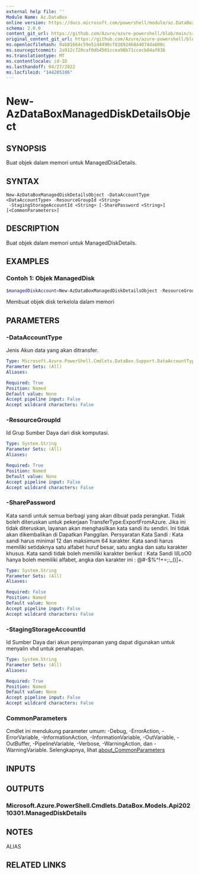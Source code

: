 ```yaml
---
external help file: ''
Module Name: Az.DataBox
online version: https://docs.microsoft.com/powershell/module/az.DataBox/new-AzDataBoxManagedDiskDetailsObject
schema: 2.0.0
content_git_url: https://github.com/Azure/azure-powershell/blob/main/src/DataBox/help/New-AzDataBoxManagedDiskDetailsObject.md
original_content_git_url: https://github.com/Azure/azure-powershell/blob/main/src/DataBox/help/New-AzDataBoxManagedDiskDetailsObject.md
ms.openlocfilehash: 0ab81664c59e51d4490cf8389246844074da600c
ms.sourcegitcommit: 2a912c720caf0db4501ccea98b71ccecb84af036
ms.translationtype: MT
ms.contentlocale: id-ID
ms.lasthandoff: 04/27/2022
ms.locfileid: "144205106"
---
```

# New-AzDataBoxManagedDiskDetailsObject

## SYNOPSIS
Buat objek dalam memori untuk ManagedDiskDetails.

## SYNTAX

```
New-AzDataBoxManagedDiskDetailsObject -DataAccountType <DataAccountType> -ResourceGroupId <String>
 -StagingStorageAccountId <String> [-SharePassword <String>] [<CommonParameters>]
```

## DESCRIPTION
Buat objek dalam memori untuk ManagedDiskDetails.

## EXAMPLES

### Contoh 1: Objek ManagedDisk 
```powershell
$managedDiskAccount=New-AzDataBoxManagedDiskDetailsObject -ResourceGroupId "/subscriptions/SubscriptionId/resourceGroups/resourceGroupName" -StagingStorageAccountId "/subscriptions/SubscriptionId/resourceGroups/resourceGroupName/providers/Microsoft.Storage/storageAccounts/stagingAccountName" -DataAccountType "ManagedDisk"
```

Membuat objek disk terkelola dalam memori

## PARAMETERS

### -DataAccountType
Jenis Akun data yang akan ditransfer.

```yaml
Type: Microsoft.Azure.PowerShell.Cmdlets.DataBox.Support.DataAccountType
Parameter Sets: (All)
Aliases:

Required: True
Position: Named
Default value: None
Accept pipeline input: False
Accept wildcard characters: False
```

### -ResourceGroupId
Id Grup Sumber Daya dari disk komputasi.

```yaml
Type: System.String
Parameter Sets: (All)
Aliases:

Required: True
Position: Named
Default value: None
Accept pipeline input: False
Accept wildcard characters: False
```

### -SharePassword
Kata sandi untuk semua berbagi yang akan dibuat pada perangkat.
Tidak boleh diteruskan untuk pekerjaan TransferType:ExportFromAzure.
Jika ini tidak diteruskan, layanan akan menghasilkan kata sandi itu sendiri.
Ini tidak akan dikembalikan di Dapatkan Panggilan.
Persyaratan Kata Sandi : Kata sandi harus minimal 12 dan maksimum 64 karakter.
Kata sandi harus memiliki setidaknya satu alfabet huruf besar, satu angka dan satu karakter khusus.
Kata sandi tidak boleh memiliki karakter berikut : Kata Sandi IilLoO0 hanya boleh memiliki alfabet, angka dan karakter ini : @#\-$%^!+=;:_()]+.

```yaml
Type: System.String
Parameter Sets: (All)
Aliases:

Required: False
Position: Named
Default value: None
Accept pipeline input: False
Accept wildcard characters: False
```

### -StagingStorageAccountId
Id Sumber Daya dari akun penyimpanan yang dapat digunakan untuk menyalin vhd untuk penahapan.

```yaml
Type: System.String
Parameter Sets: (All)
Aliases:

Required: True
Position: Named
Default value: None
Accept pipeline input: False
Accept wildcard characters: False
```

### CommonParameters
Cmdlet ini mendukung parameter umum: -Debug, -ErrorAction, -ErrorVariable, -InformationAction, -InformationVariable, -OutVariable, -OutBuffer, -PipelineVariable, -Verbose, -WarningAction, dan -WarningVariable. Selengkapnya, lihat [about_CommonParameters](http://go.microsoft.com/fwlink/?LinkID=113216)

## INPUTS

## OUTPUTS

### Microsoft.Azure.PowerShell.Cmdlets.DataBox.Models.Api20210301.ManagedDiskDetails

## NOTES

ALIAS

## RELATED LINKS

